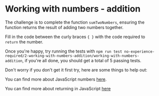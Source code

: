 # Working with numbers - addition

The challenge is to complete the function `sumTwoNumbers`, ensuring the function returns the result of adding two numbers together.

Fill in the code between the curly braces `{ }` with the code required to `return` the number.

Once you're happy, try running the tests with `npm run test no-experience-required/2-working-with-numbers-addition/working-with-numbers-addition`, if you're all done, you should get a total of 5 passing tests.

Don't worry if you don't get it first try, here are some things to help out:

You can find more about JavaScript numbers [here](https://developer.mozilla.org/en-US/docs/Web/JavaScript/Reference/Global_Objects/Number).

You can find more about returning in JavaScript [here](https://developer.mozilla.org/en-US/docs/Web/JavaScript/Reference/Statements/return)